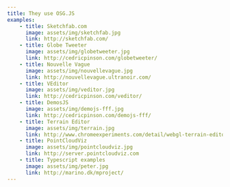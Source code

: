 ```yaml
---
title: They use OSG.JS
examples:
    - title: Sketchfab.com
      image: assets/img/sketchfab.jpg
      link: http://sketchfab.com/
    - title: Globe Tweeter
      image: assets/img/globetweeter.jpg
      link: http://cedricpinson.com/globetweeter/
    - title: Nouvelle Vague
      image: assets/img/nouvellevague.jpg
      link: http://nouvellevague.ultranoir.com/
    - title: VEditor
      image: assets/img/veditor.jpg
      link: http://cedricpinson.com/veditor/
    - title: DemosJS
      image: assets/img/demojs-fff.jpg
      link: http://cedricpinson.com/demojs-fff/
    - title: Terrain Editor
      image: assets/img/terrain.jpg
      link: http://www.chromeexperiments.com/detail/webgl-terrain-editor/
    - title: PointCloudViz
      image: assets/img/pointcloudviz.jpg
      link: http://server.pointcloudviz.com
    - title: Typescript examples
      image: assets/img/peter.jpg
      link: http://marino.dk/mproject/
---
```

